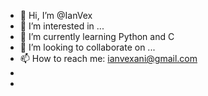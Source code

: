 - 👋 Hi, I’m @IanVex
- 👀 I’m interested in ...
- 🌱 I’m currently learning Python and C
- 💞️ I’m looking to collaborate on ...
- 📫 How to reach me: ianvexani@gmail.com
- 
-

<!---
IanVex/IanVex is a ✨ special ✨ repository because its `README.md` (this file) appears on your GitHub profile.
You can click the Preview link to take a look at your changes.
--->
